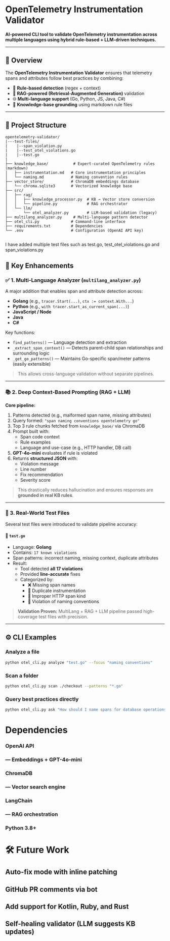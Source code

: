 # OpenTelemetry Instrumentation Validator

**AI-powered CLI tool to validate OpenTelemetry instrumentation across multiple languages using hybrid rule-based + LLM-driven techniques.**

---

## 🚀 Overview

The **OpenTelemetry Instrumentation Validator** ensures that telemetry spans and attributes follow best practices by combining:

- 🧠 **Rule-based detection** (regex + context)
- 🔎 **RAG-powered (Retrieval-Augmented Generation)** validation
- 🌐 **Multi-language support** (Go, Python, JS, Java, C#)
- 📘 **Knowledge-base grounding** using markdown rule files
---

## 📁 Project Structure

```
opentelemetry-validator/
|---test-files/
|    |--span_violation.py
|    |--test_otel_violations.go
|    |--test.go
|
├── knowledge_base/           # Expert-curated OpenTelemetry rules (markdown)
│   ├── instrumentation.md   # Core instrumentation principles
│   └── naming.md            # Naming convention rules
├── vector_store/            # ChromaDB embeddings database
│   └── chroma.sqlite3       # Vectorized knowledge base
├── src/
│   ├── rag/
│   │   ├── knowledge_processor.py  # KB → Vector store conversion
│   │   └── pipeline.py             # RAG orchestrator
│   └── llm/
│       └── otel_analyzer.py        # LLM-based validation (legacy)
├── multilang_analyzer.py     # Multi-language pattern detector
├── otel_cli.py              # Command-line interface
├── requirements.txt         # Dependencies
└── .env                     # Configuration (OpenAI API key)


```
I have added multiple test files such as test.go, test_otel_violations.go and span_violations.py


## 🔧 Key Enhancements

### ✅ 1. Multi-Language Analyzer (`multilang_analyzer.py`)

A major addition that enables span and attribute detection across:

- **Golang** (e.g., `tracer.Start(...)`, `ctx := context.With...`)
- **Python** (e.g., `with tracer.start_as_current_span(...)`)
- **JavaScript / Node**
- **Java**
- **C#**

Key functions:
- `find_patterns()` — Language detection and extraction
- `_extract_span_context()` — Detects parent-child span relationships and surrounding logic
- `_get_go_patterns()` — Maintains Go-specific span/meter patterns (easily extensible)

> This allows cross-language validation without separate pipelines.

---

### 📚 2. Deep Context-Based Prompting (RAG + LLM)

**Core pipeline:**
1. Patterns detected (e.g., malformed span name, missing attributes)
2. Query formed: `"span naming conventions opentelemetry go"`
3. Top 3 rule chunks fetched from `knowledge_base/` via ChromaDB
4. Prompt built with:
   - Span code context
   - Rule examples
   - Language and use-case (e.g., HTTP handler, DB call)
5. **GPT-4o-mini** evaluates if rule is violated
6. Returns **structured JSON** with:
   - Violation message
   - Line number
   - Fix recommendation
   - Severity score

> This drastically reduces hallucination and ensures responses are **grounded in real KB rules**.

---

### 🧪 3. Real-World Test Files

Several test files were introduced to validate pipeline accuracy:

#### 📄 `test.go`

- Language: **Golang**
- Contains: `17 known violations`
- Span patterns: incorrect naming, missing context, duplicate attributes
- Result:
  - Tool detected **all 17 violations**
  - Provided **line-accurate** fixes
  - Categorized by:
    - ❌ Missing span names
    - 🔁 Duplicate instrumentation
    - 🚫 Improper HTTP span kind
    - 🧱 Violation of naming conventions

> **Validation Proven:** MultiLang + RAG + LLM pipeline passed high-coverage test files with precision.

---

## ⚙️ CLI Examples

### Analyze a file
```bash
python otel_cli.py analyze "test.go" --focus "naming conventions"

```

### Scan a folder
```bash
python otel_cli.py scan ./checkout --patterns "*.go"
```

### Query best practices directly
```bash
python otel_cli.py ask "How should I name spans for database operations?"
```


# Dependencies

### OpenAI API
 ### — Embeddings + GPT-4o-mini

### ChromaDB
 ### — Vector search engine

### LangChain
 ### — RAG orchestration

### Python 3.8+




# 🛠️ Future Work

## Auto-fix mode with inline patching
## GitHub PR comments via bot
## Add support for Kotlin, Ruby, and Rust
## Self-healing validator (LLM suggests KB updates)